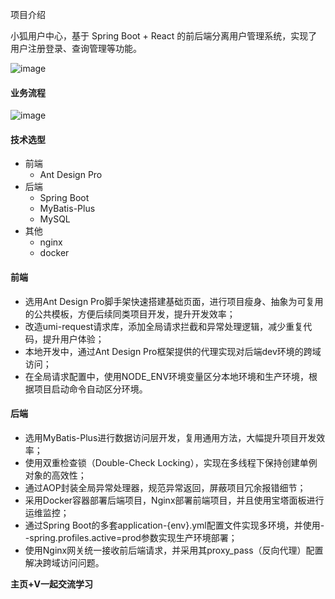 项目介绍

小狐用户中心，基于 Spring Boot + React 的前后端分离用户管理系统，实现了用户注册登录、查询管理等功能。

![image](https://github.com/user-attachments/assets/a3b1b101-f657-42ee-b844-2606c6af5a72)

#### 业务流程

![image](https://github.com/user-attachments/assets/9b086138-421f-42a9-9beb-3234764ae723)

#### 技术选型
- 前端
  - Ant Design Pro
- 后端
  - Spring Boot
  - MyBatis-Plus
  - MySQL
- 其他
  - nginx
  - docker

#### 前端
- 选用Ant Design Pro脚手架快速搭建基础页面，进行项目瘦身、抽象为可复用的公共模板，方便后续同类项目开发，提升开发效率；
- 改造umi-request请求库，添加全局请求拦截和异常处理逻辑，减少重复代码，提升用户体验；
- 本地开发中，通过Ant Design Pro框架提供的代理实现对后端dev环境的跨域访问；
- 在全局请求配置中，使用NODE_ENV环境变量区分本地环境和生产环境，根据项目启动命令自动区分环境。

#### 后端
- 选用MyBatis-Plus进行数据访问层开发，复用通用方法，大幅提升项目开发效率；
- 使用双重检查锁（Double-Check Locking），实现在多线程下保持创建单例对象的高效性；
- 通过AOP封装全局异常处理器，规范异常返回，屏蔽项目冗余报错细节；
- 采用Docker容器部署后端项目，Nginx部署前端项目，并且使用宝塔面板进行运维监控；
- 通过Spring Boot的多套application-{env}.yml配置文件实现多环境，并使用--spring.profiles.active=prod参数实现生产环境部署；
- 使用Nginx网关统一接收前后端请求，并采用其proxy_pass（反向代理）配置解决跨域访问问题。

**主页+V一起交流学习**
